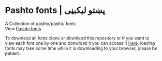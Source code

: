 # Pashto fonts | پښتو لیکبڼی
A Collection of pashto/pashtu fonts </br>
View <a href="https://omar-amar.github.io/pashto_fonts/" target="_blank">Pashto fonts</a></br>

To downlaod all fonts clone or downlaod this repository or if you want to view each font one by one and donwload it you can access it <a href="https://omar-amar.github.io/pashto_fonts/" target="_blank">Here</a>, loading fonts may take some time while it is downloading to your browser, please be patient.
